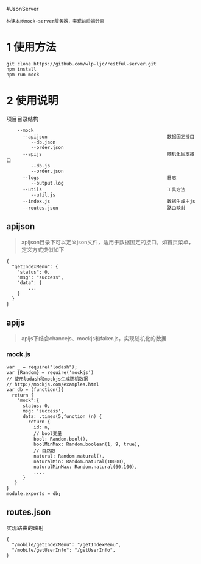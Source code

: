 #JsonServer
    
    构建本地mock-server服务器，实现前后端分离

# 1 使用方法
  
    git clone https://github.com/wlp-ljc/restful-server.git
    npm install 
    npm run mock

# 2 使用说明

项目目录结构

        --mock
          --apijson                                            数据固定接口
             --db.json
             --order.json
          --apijs                                              随机化固定接口     
             --db.js
             --order.json
          --logs                                               日志
             --output.log      
          --utils                                              工具方法
             --util.js
          --index.js                                           数据生成主js
          --routes.json                                        路由映射

## apijson

>apijson目录下可以定义json文件，适用于数据固定的接口，如首页菜单，定义方式类似如下

    {
      "getIndexMenu": {
        "status": 0, 
        "msg": "success", 
        "data": { 
            ...  
        }
      }
    }


## apijs

>apijs下结合chancejs、mockjs和faker.js，实现随机化的数据

### mock.js    
    var _ = require("lodash");
    var {Random} = require('mockjs')
    // 使用lodash和mockjs生成随机数据
    // http://mockjs.com/examples.html
    var db = (function(){
      return {
        "mock":{
          status: 0,
          msg: 'success',
          data:_.times(5,function (n) {
            return {
              id: n,
              // bool变量
              bool: Random.bool(),
              boolMinMax: Random.boolean(1, 9, true),
              // 自然数
              natural: Random.natural(),
              naturalMin: Random.natural(10000),
              naturalMinMax: Random.natural(60,100),
              ....
          }
       }
    }
    module.exports = db;

## routes.json

实现路由的映射

    {
      "/mobile/getIndexMenu": "/getIndexMenu",
      "/mobile/getUserInfo": "/getUserInfo",
    }
